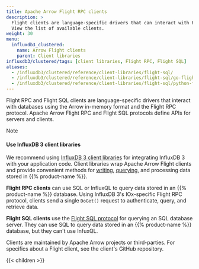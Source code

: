 ```yaml
---
title: Apache Arrow Flight RPC clients
description: >
  Flight clients are language-specific drivers that can interact with Flight servers using the Arrow in-memory format and the Flight RPC framework.
  View the list of available clients.
weight: 30
menu:
  influxdb3_clustered:
    name: Arrow Flight clients
    parent: Client libraries
influxdb3/clustered/tags: [client libraries, Flight RPC, Flight SQL]
aliases:
  - /influxdb3/clustered/reference/client-libraries/flight-sql/
  - /influxdb3/clustered/reference/client-libraries/flight-sql/go-flightsql/
  - /influxdb3/clustered/reference/client-libraries/flight-sql/python-flightsql-dbapi/
---
```


Flight RPC and Flight SQL clients are language-specific drivers that interact with databases using the Arrow in-memory format and the Flight RPC protocol.
Apache Arrow Flight RPC and Flight SQL protocols define APIs for servers and clients.

> [!Note]
> #### Use InfluxDB 3 client libraries
> 
> We recommend using [InfluxDB 3 client libraries](/influxdb3/clustered/reference/client-libraries/v3/) for integrating InfluxDB 3 with your application code.
> Client libraries wrap Apache Arrow Flight clients
> and provide convenient methods for [writing](/influxdb3/clustered/get-started/write/#write-line-protocol-to-influxdb), [querying](/influxdb3/clustered/get-started/query/#execute-an-sql-query), and processing data stored in {{% product-name %}}.

**Flight RPC clients** can use SQL or InfluxQL to query data stored in an {{% product-name %}} database.
Using InfluxDB 3's IOx-specific Flight RPC protocol, clients send a single `DoGet()` request to authenticate, query, and retrieve data.

**Flight SQL clients** use the [Flight SQL protocol](https://arrow.apache.org/docs/format/FlightSql.html) for querying an SQL database server.
They can use SQL to query data stored in an {{% product-name %}} database, but they can't use InfuxQL.

Clients are maintained by Apache Arrow projects or third-parties.
For specifics about a Flight client, see the client's GitHub repository.

{{< children >}}
